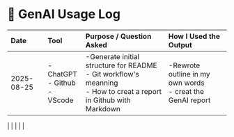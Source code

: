 # 🤖 GenAI Usage Log

| Date       | Tool               | Purpose / Question Asked                 | How I Used the Output            |
|:------------|:--------------------|:------------------------------------------|:----------------------------------|
| 2025-08-25  | -ChatGPT<br>- Github<br>- VScode | -Generate initial structure for README<br>- Git workflow's meanning<br>- How to creat a report in Github with Markdown | -Rewrote outline in my own words<br>- creat the GenAI report |

|             |                     |                                           |                                   |
